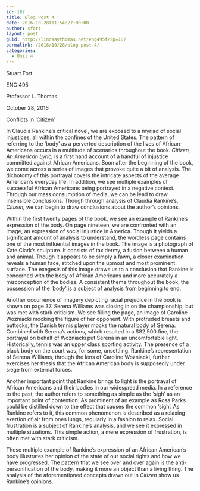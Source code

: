 ```yaml
---
id: 187
title: Blog Post 4
date: 2016-10-28T11:54:27+00:00
author: sfort
layout: post
guid: http://lindsaythomas.net/eng495f/?p=187
permalink: /2016/10/28/blog-post-4/
categories:
  - Unit 4
---
```

Stuart Fort

ENG 495

Professor L. Thomas

October 28, 2016

Conflicts in ‘Citizen’

In Claudia Rankine’s critical novel, we are exposed to a myriad of social injustices, all within the confines of the United States. The pattern of referring to the ‘body’ as a perverted description of the lives of African-Americans occurs in a multitude of scenarios throughout the book. _Citizen, An American Lyric,_ is a first hand account of a handful of injustice committed against African Americans. Soon after the beginning of the book, we come across a series of images that provoke quite a bit of analysis. The dichotomy of this portrayal covers the intricate aspects of the average American’s everyday life. In addition, we see multiple examples of successful African Americans being portrayed in a negative context. Through our mass consumption of media, we can be lead to draw insensible conclusions. Though through analysis of Claudia Rankine’s, _Citizen,_ we can begin to draw conclusions about the author’s opinions.

Within the first twenty pages of the book, we see an example of Rankine’s expression of the body. On page nineteen, we are confronted with an image, an expression of social injustice in America. Though it yields a significant amount of analysis to understand, the wordless page contains one of the most influential images in the book. The image is a photograph of Kate Clark’s sculpture. It consists of taxidermy, a fusion between a human and animal. Though it appears to be simply a fawn, a closer examination reveals a human face, stitched upon the upmost and most prominent surface. The exegesis of this image draws us to a conclusion that Rankine is concerned with the body of African Americans and more accurately a misconception of the bodies. A consistent theme throughout the book, the possession of the ‘body’ is a subject of analysis from beginning to end.

Another occurrence of imagery depicting racial prejudice in the book is shown on page 37. Serena Williams was closing in on the championship, but was met with stark criticism. We see filling the page, an image of Caroline Wozniacki mocking the figure of her opponent. With protruded breasts and buttocks, the Danish tennis player mocks the natural body of Serena. Combined with Serena’s actions, which resulted in a $82,500 fine, the portrayal on behalf of Wozniacki put Serena in an uncomfortable light. Historically, tennis was an upper class sporting activity. The presence of a black body on the court was, for some, unsettling. Rankine’s representation of Serena Williams, through the lens of Caroline Wozniacki, further exercises her thesis that the African American body is supposedly under siege from external forces.

Another important point that Rankine brings to light is the portrayal of African Americans and their bodies in our widespread media. In a reference to the past, the author refers to something as simple as the ‘sigh’ as an important point of contention. As prominent of an example as Rosa Parks could be distilled down to the effect that causes the common ‘sigh’. As Rankine refers to it, this common phenomenon is described as a relaxing exertion of air from ones lungs, regularly in a fashion to relax. Social frustration is a subject of Rankine’s analysis, and we see it expressed in multiple situations. This simple action, a mere expression of frustration, is often met with stark criticism.

These multiple example of Rankine’s expression of an African American’s body illustrates her opinion of the state of our social rights and how we have progressed. The pattern that we see over and over again is the anti-personification of the body, making it more an object than a living thing. The analysis of the aforementioned concepts drawn out in _Citizen_ show us Rankine’s opinions.
